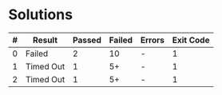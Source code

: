 # Solutions

| # | Result | Passed | Failed | Errors | Exit Code |
| ---:| --- | --- | --- | --- | --- |
| 0 | Failed | 2 | 10 | - | 1 |
| 1 | Timed Out | 1 | 5+ | - | 1 |
| 2 | Timed Out | 1 | 5+ | - | 1 |
